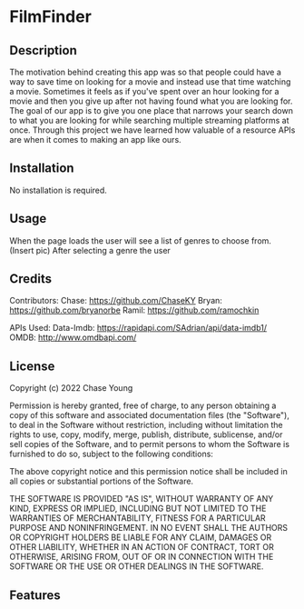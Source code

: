 # FilmFinder

## Description
The motivation behind creating this app was so that people could have a way to save time on looking for a movie and instead use
that time watching a movie. Sometimes it feels as if you've spent over an hour looking for a movie and then you give up after
not having found what you are looking for. The goal of our app is to give you one place that narrows your search down to what you
are looking for while searching multiple streaming platforms at once. Through this project we have learned how valuable of a
resource APIs are when it comes to making an app like ours.

## Installation
No installation is required.

## Usage

When the page loads the user will see a list of genres to choose from. (Insert pic)
After selecting a genre the user

## Credits
Contributors:
    Chase: https://github.com/ChaseKY
    Bryan: https://github.com/bryanorbe
    Ramil: https://github.com/ramochkin
    
APIs Used:
    Data-Imdb: https://rapidapi.com/SAdrian/api/data-imdb1/
    OMDB: http://www.omdbapi.com/

## License
Copyright (c) 2022 Chase Young

Permission is hereby granted, free of charge, to any person obtaining a copy of this software and associated documentation files (the "Software"), to deal in the Software without restriction, including without limitation the rights to use, copy, modify, merge, publish, distribute, sublicense, and/or sell copies of the Software, and to permit persons to whom the Software is furnished to do so, subject to the following conditions:

The above copyright notice and this permission notice shall be included in all copies or substantial portions of the Software.

THE SOFTWARE IS PROVIDED "AS IS", WITHOUT WARRANTY OF ANY KIND, EXPRESS OR IMPLIED, INCLUDING BUT NOT LIMITED TO THE WARRANTIES OF MERCHANTABILITY, FITNESS FOR A PARTICULAR PURPOSE AND NONINFRINGEMENT. IN NO EVENT SHALL THE AUTHORS OR COPYRIGHT HOLDERS BE LIABLE FOR ANY CLAIM, DAMAGES OR OTHER LIABILITY, WHETHER IN AN ACTION OF CONTRACT, TORT OR OTHERWISE, ARISING FROM, OUT OF OR IN CONNECTION WITH THE SOFTWARE OR THE USE OR OTHER DEALINGS IN THE SOFTWARE.

## Features
